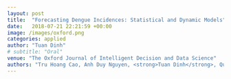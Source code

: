 ```yaml
---
layout: post
title:  "Forecasting Dengue Incidences: Statistical and Dynamic Models"
date:   2018-07-21 22:21:59 +00:00
image: /images/oxford.png
categories: applied
author: "Tuan Dinh"
# subtitle: "Oral"
venue: "The Oxford Journal of Intelligent Decision and Data Science"
authors: "Tru Hoang Cao, Anh Duy Nguyen, <strong>Tuan Dinh</strong>, Quang Chan Luong, Hai Thanh Diep."
---
```


